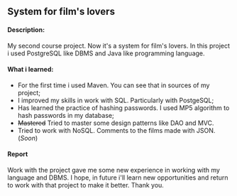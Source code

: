 ## System for film's lovers

#### Description:
My second course project. Now it's a system for film's lovers. 
In this project i used PostgreSQL like DBMS and Java like programming language.

#### What i learned:
* For the first time i used Maven. You can see that in sources of my project;
* I improved my skills in work with SQL. Particularly with PostgeSQL;
* Has learned the practice of hashing passwords. I used MP5 algorithm to hash passwords in my database;
* ~~Mastered~~ Tried to master some design patterns like DAO and MVC.
* Tried to work with NoSQL. Сomments to the films made with JSON. (*Soon*)

#### Report
Work with the project gave me some new experience in working with my language and DBMS.
I hope, in future i'll learn new opportunities and return to work with that project
to make it better. Thank you.
